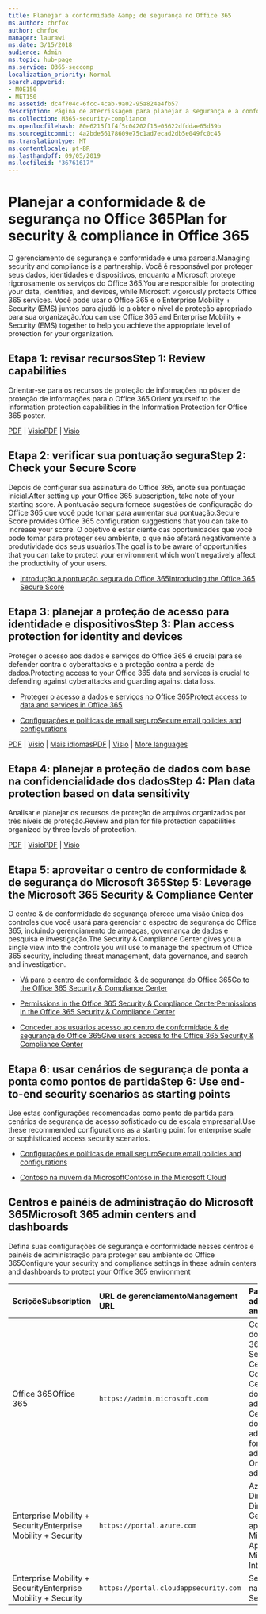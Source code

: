 ```yaml
---
title: Planejar a conformidade &amp; de segurança no Office 365
ms.author: chrfox
author: chrfox
manager: laurawi
ms.date: 3/15/2018
audience: Admin
ms.topic: hub-page
ms.service: O365-seccomp
localization_priority: Normal
search.appverid:
- MOE150
- MET150
ms.assetid: dc4f704c-6fcc-4cab-9a02-95a824e4fb57
description: Página de aterrissagem para planejar a segurança e a conformidade
ms.collection: M365-security-compliance
ms.openlocfilehash: 80e6215f1f4f5c04202f15e05622dfddae65d59b
ms.sourcegitcommit: 4a2bde56178609e75c1ad7ecad2db5e049fc0c45
ms.translationtype: MT
ms.contentlocale: pt-BR
ms.lasthandoff: 09/05/2019
ms.locfileid: "36761617"
---
```

# <a name="plan-for-security-amp-compliance-in-office-365"></a><span data-ttu-id="8b1dc-103">Planejar a conformidade &amp; de segurança no Office 365</span><span class="sxs-lookup"><span data-stu-id="8b1dc-103">Plan for security &amp; compliance in Office 365</span></span>

<span data-ttu-id="8b1dc-104">O gerenciamento de segurança e conformidade é uma parceria.</span><span class="sxs-lookup"><span data-stu-id="8b1dc-104">Managing security and compliance is a partnership.</span></span> <span data-ttu-id="8b1dc-105">Você é responsável por proteger seus dados, identidades e dispositivos, enquanto a Microsoft protege rigorosamente os serviços do Office 365.</span><span class="sxs-lookup"><span data-stu-id="8b1dc-105">You are responsible for protecting your data, identities, and devices, while Microsoft vigorously protects Office 365 services.</span></span> <span data-ttu-id="8b1dc-106">Você pode usar o Office 365 e o Enterprise Mobility + Security (EMS) juntos para ajudá-lo a obter o nível de proteção apropriado para sua organização.</span><span class="sxs-lookup"><span data-stu-id="8b1dc-106">You can use Office 365 and Enterprise Mobility + Security (EMS) together to help you achieve the appropriate level of protection for your organization.</span></span>
  
## <a name="step-1-review-capabilities"></a><span data-ttu-id="8b1dc-107">Etapa 1: revisar recursos</span><span class="sxs-lookup"><span data-stu-id="8b1dc-107">Step 1: Review capabilities</span></span>

<span data-ttu-id="8b1dc-108">Orientar-se para os recursos de proteção de informações no pôster de proteção de informações para o Office 365.</span><span class="sxs-lookup"><span data-stu-id="8b1dc-108">Orient yourself to the information protection capabilities in the Information Protection for Office 365 poster.</span></span> 
  
<span data-ttu-id="8b1dc-109">[PDF](https://download.microsoft.com/download/2/3/D/23D91386-8349-4F7A-9470-FD5AED861F16/MSFT_cloud_architecture_informationprotection.pdf) | [Visio](https://download.microsoft.com/download/2/3/D/23D91386-8349-4F7A-9470-FD5AED861F16/MSFT_cloud_architecture_informationprotection.vsd)</span><span class="sxs-lookup"><span data-stu-id="8b1dc-109">[PDF](https://download.microsoft.com/download/2/3/D/23D91386-8349-4F7A-9470-FD5AED861F16/MSFT_cloud_architecture_informationprotection.pdf) | [Visio](https://download.microsoft.com/download/2/3/D/23D91386-8349-4F7A-9470-FD5AED861F16/MSFT_cloud_architecture_informationprotection.vsd)</span></span>
  
## <a name="step-2-check-your-secure-score"></a><span data-ttu-id="8b1dc-110">Etapa 2: verificar sua pontuação segura</span><span class="sxs-lookup"><span data-stu-id="8b1dc-110">Step 2: Check your Secure Score</span></span>

<span data-ttu-id="8b1dc-111">Depois de configurar sua assinatura do Office 365, anote sua pontuação inicial.</span><span class="sxs-lookup"><span data-stu-id="8b1dc-111">After setting up your Office 365 subscription, take note of your starting score.</span></span> <span data-ttu-id="8b1dc-112">A pontuação segura fornece sugestões de configuração do Office 365 que você pode tomar para aumentar sua pontuação.</span><span class="sxs-lookup"><span data-stu-id="8b1dc-112">Secure Score provides Office 365 configuration suggestions that you can take to increase your score.</span></span> <span data-ttu-id="8b1dc-113">O objetivo é estar ciente das oportunidades que você pode tomar para proteger seu ambiente, o que não afetará negativamente a produtividade dos seus usuários.</span><span class="sxs-lookup"><span data-stu-id="8b1dc-113">The goal is to be aware of opportunities that you can take to protect your environment which won't negatively affect the productivity of your users.</span></span>
  
- [<span data-ttu-id="8b1dc-114">Introdução à pontuação segura do Office 365</span><span class="sxs-lookup"><span data-stu-id="8b1dc-114">Introducing the Office 365 Secure Score</span></span>](microsoft-secure-score.md)
    
## <a name="step-3-plan-access-protection-for-identity-and-devices"></a><span data-ttu-id="8b1dc-115">Etapa 3: planejar a proteção de acesso para identidade e dispositivos</span><span class="sxs-lookup"><span data-stu-id="8b1dc-115">Step 3: Plan access protection for identity and devices</span></span>

<span data-ttu-id="8b1dc-116">Proteger o acesso aos dados e serviços do Office 365 é crucial para se defender contra o cyberattacks e a proteção contra a perda de dados.</span><span class="sxs-lookup"><span data-stu-id="8b1dc-116">Protecting access to your Office 365 data and services is crucial to defending against cyberattacks and guarding against data loss.</span></span>
  
- [<span data-ttu-id="8b1dc-117">Proteger o acesso a dados e serviços no Office 365</span><span class="sxs-lookup"><span data-stu-id="8b1dc-117">Protect access to data and services in Office 365</span></span>](protect-access-to-data-and-services.md)
    
- [<span data-ttu-id="8b1dc-118">Configurações e políticas de email seguro</span><span class="sxs-lookup"><span data-stu-id="8b1dc-118">Secure email policies and configurations</span></span>](https://docs.microsoft.com/microsoft-365/enterprise/secure-email-recommended-policies)
    
<span data-ttu-id="8b1dc-119">[PDF](https://go.microsoft.com/fwlink/p/?linkid=841656) | [Visio](https://go.microsoft.com/fwlink/p/?linkid=841657) | [Mais idiomas](https://www.microsoft.com/download/details.aspx?id=55032)</span><span class="sxs-lookup"><span data-stu-id="8b1dc-119">[PDF](https://go.microsoft.com/fwlink/p/?linkid=841656) | [Visio](https://go.microsoft.com/fwlink/p/?linkid=841657) | [More languages](https://www.microsoft.com/download/details.aspx?id=55032)</span></span>
  
## <a name="step-4-plan-data-protection-based-on-data-sensitivity"></a><span data-ttu-id="8b1dc-120">Etapa 4: planejar a proteção de dados com base na confidencialidade dos dados</span><span class="sxs-lookup"><span data-stu-id="8b1dc-120">Step 4: Plan data protection based on data sensitivity</span></span>

<span data-ttu-id="8b1dc-121">Analisar e planejar os recursos de proteção de arquivos organizados por três níveis de proteção.</span><span class="sxs-lookup"><span data-stu-id="8b1dc-121">Review and plan for file protection capabilities organized by three levels of protection.</span></span>
  
<span data-ttu-id="8b1dc-122">[PDF](http://download.microsoft.com/download/7/8/9/789645A5-BD10-4541-BC33-F8D1EFF5E911/MSFT_cloud_architecture_O365%20file%20protection.pdf) | [Visio](http://download.microsoft.com/download/7/8/9/789645A5-BD10-4541-BC33-F8D1EFF5E911/MSFT_cloud_architecture_O365%20file%20protection.vsdx)</span><span class="sxs-lookup"><span data-stu-id="8b1dc-122">[PDF](http://download.microsoft.com/download/7/8/9/789645A5-BD10-4541-BC33-F8D1EFF5E911/MSFT_cloud_architecture_O365%20file%20protection.pdf) | [Visio](http://download.microsoft.com/download/7/8/9/789645A5-BD10-4541-BC33-F8D1EFF5E911/MSFT_cloud_architecture_O365%20file%20protection.vsdx)</span></span>
  
## <a name="step-5-leverage-the-microsoft-365-security-amp-compliance-center"></a><span data-ttu-id="8b1dc-123">Etapa 5: aproveitar o centro de conformidade &amp; de segurança do Microsoft 365</span><span class="sxs-lookup"><span data-stu-id="8b1dc-123">Step 5: Leverage the Microsoft 365 Security &amp; Compliance Center</span></span>

<span data-ttu-id="8b1dc-124">O centro &amp; de conformidade de segurança oferece uma visão única dos controles que você usará para gerenciar o espectro de segurança do Office 365, incluindo gerenciamento de ameaças, governança de dados e pesquisa e investigação.</span><span class="sxs-lookup"><span data-stu-id="8b1dc-124">The Security &amp; Compliance Center gives you a single view into the controls you will use to manage the spectrum of Office 365 security, including threat management, data governance, and search and investigation.</span></span> 
  
- [<span data-ttu-id="8b1dc-125">Vá para o centro de conformidade &amp; de segurança do Office 365</span><span class="sxs-lookup"><span data-stu-id="8b1dc-125">Go to the Office 365 Security &amp; Compliance Center</span></span>](go-to-the-securitycompliance-center.md)
    
- [<span data-ttu-id="8b1dc-126">Permissions in the Office 365 Security &amp; Compliance Center</span><span class="sxs-lookup"><span data-stu-id="8b1dc-126">Permissions in the Office 365 Security &amp; Compliance Center</span></span>](permissions-in-the-security-and-compliance-center.md)
    
- [<span data-ttu-id="8b1dc-127">Conceder aos usuários acesso ao centro de conformidade &amp; de segurança do Office 365</span><span class="sxs-lookup"><span data-stu-id="8b1dc-127">Give users access to the Office 365 Security &amp; Compliance Center</span></span>](grant-access-to-the-security-and-compliance-center.md)
    
## <a name="step-6-use-end-to-end-security-scenarios-as-starting-points"></a><span data-ttu-id="8b1dc-128">Etapa 6: usar cenários de segurança de ponta a ponta como pontos de partida</span><span class="sxs-lookup"><span data-stu-id="8b1dc-128">Step 6: Use end-to-end security scenarios as starting points</span></span>

<span data-ttu-id="8b1dc-129">Use estas configurações recomendadas como ponto de partida para cenários de segurança de acesso sofisticado ou de escala empresarial.</span><span class="sxs-lookup"><span data-stu-id="8b1dc-129">Use these recommended configurations as a starting point for enterprise scale or sophisticated access security scenarios.</span></span>
  
- [<span data-ttu-id="8b1dc-130">Configurações e políticas de email seguro</span><span class="sxs-lookup"><span data-stu-id="8b1dc-130">Secure email policies and configurations</span></span>](https://docs.microsoft.com/microsoft-365/enterprise/secure-email-recommended-policies)
    
- [<span data-ttu-id="8b1dc-131">Contoso na nuvem da Microsoft</span><span class="sxs-lookup"><span data-stu-id="8b1dc-131">Contoso in the Microsoft Cloud</span></span>](http://aka.ms/cloudarchcontoso)
    
## <a name="microsoft-365-admin-centers-and-dashboards"></a><span data-ttu-id="8b1dc-132">Centros e painéis de administração do Microsoft 365</span><span class="sxs-lookup"><span data-stu-id="8b1dc-132">Microsoft 365 admin centers and dashboards</span></span>

<span data-ttu-id="8b1dc-133">Defina suas configurações de segurança e conformidade nesses centros e painéis de administração para proteger seu ambiente do Office 365</span><span class="sxs-lookup"><span data-stu-id="8b1dc-133">Configure your security and compliance settings in these admin centers and dashboards to protect your Office 365 environment</span></span>
  
|<span data-ttu-id="8b1dc-134">**Scriçõe**</span><span class="sxs-lookup"><span data-stu-id="8b1dc-134">**Subscription**</span></span>|<span data-ttu-id="8b1dc-135">**URL de gerenciamento**</span><span class="sxs-lookup"><span data-stu-id="8b1dc-135">**Management URL**</span></span>|<span data-ttu-id="8b1dc-136">**Painéis e centros de administração**</span><span class="sxs-lookup"><span data-stu-id="8b1dc-136">**Dashboards and admin centers**</span></span>|
|:-----|:-----|:-----|
|<span data-ttu-id="8b1dc-137">Office 365</span><span class="sxs-lookup"><span data-stu-id="8b1dc-137">Office 365</span></span>  <br/> |`https://admin.microsoft.com`  <br/> | <span data-ttu-id="8b1dc-138">Centro de administração do Microsoft 365</span><span class="sxs-lookup"><span data-stu-id="8b1dc-138">Microsoft 365 admin center</span></span>  <br/>  <span data-ttu-id="8b1dc-139">Security &amp; Compliance Center</span><span class="sxs-lookup"><span data-stu-id="8b1dc-139">Security &amp; Compliance Center</span></span>  <br/>  <span data-ttu-id="8b1dc-140">Centro de administração do Exchange</span><span class="sxs-lookup"><span data-stu-id="8b1dc-140">Exchange admin center</span></span>  <br/>  <span data-ttu-id="8b1dc-141">Centro de administração do SharePoint e centro de administração do OneDrive for Business</span><span class="sxs-lookup"><span data-stu-id="8b1dc-141">SharePoint admin center and OneDrive for Business admin center</span></span>  <br/> |
|<span data-ttu-id="8b1dc-142">Enterprise Mobility + Security</span><span class="sxs-lookup"><span data-stu-id="8b1dc-142">Enterprise Mobility + Security</span></span>  <br/> |`https://portal.azure.com`  <br/> | <span data-ttu-id="8b1dc-143">Azure Active Directory</span><span class="sxs-lookup"><span data-stu-id="8b1dc-143">Azure Active Directory</span></span>  <br/>  <span data-ttu-id="8b1dc-144">Gerenciamento de aplicativos móveis da Microsoft</span><span class="sxs-lookup"><span data-stu-id="8b1dc-144">Microsoft Mobile Application Management</span></span>  <br/>  <span data-ttu-id="8b1dc-145">Microsoft Intune</span><span class="sxs-lookup"><span data-stu-id="8b1dc-145">Microsoft Intune</span></span>  <br/> |
|<span data-ttu-id="8b1dc-146">Enterprise Mobility + Security</span><span class="sxs-lookup"><span data-stu-id="8b1dc-146">Enterprise Mobility + Security</span></span>  <br/> |`https://portal.cloudappsecurity.com`  <br/> | <span data-ttu-id="8b1dc-147">Segurança no Aplicativo na Nuvem</span><span class="sxs-lookup"><span data-stu-id="8b1dc-147">Cloud App Security</span></span>  <br/> |
   

